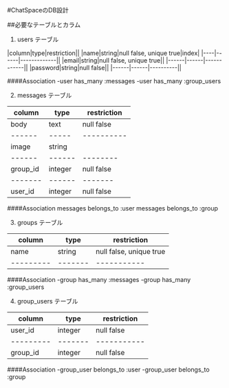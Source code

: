 #ChatSpaceのDB設計


##必要なテーブルとカラム

1. users テーブル

|column|type|restriction||
|name|string|null false, unique true|index|
|----|------|-------------||
|email|string|null false, unique true||
|------|------|------------||
|password|string|null false||
|------|------|----------||

####Association
-user has_many :messages
-user has_many :group_users


2. messages テーブル

|column|type|restriction|
|------|-----|----------|
|body|text|null false|
|------|-----|----------|
|image|string | |
|------|------|--------|
|group_id |integer|null false|
|-------|------|-------|
|user_id|integer|null false|

####Association
messages belongs_to :user
messages belongs_to :group


3. groups テーブル

|column|type|restriction|
|------|-----|----------|
|name|string|null false, unique true|
|---------|-------|-----------|

####Association
-group has_many :messages
-group has_many :group_users


4. group_users テーブル

|column|type|restriction|
|------|-----|----------|
|user_id|integer|null false|
|---------|-------|-----------|
|group_id|integer|null false|

####Association
-group_user belongs_to :user
-group_user belongs_to :group








